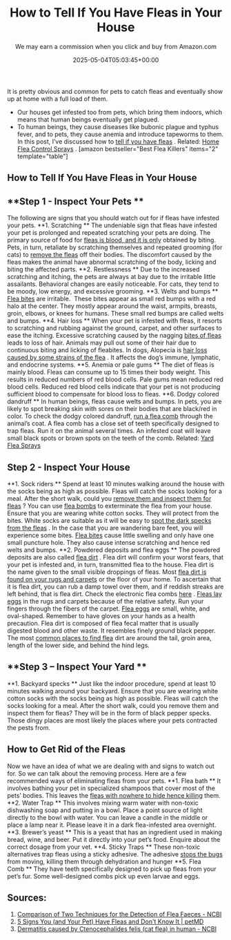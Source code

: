 ﻿---
author: We may earn a commission when you click and buy from Amazon.com
layout: post
title: How to Tell If You Have Fleas in Your House
date: '2025-05-04T05:03:45+00:00'
categories:
- Fleas
- Guide
tags: []
slug: /how-to-tell-if-you-have-fleas/
lastmod: 2025-05-07T12:21:28+03:00
---

It is pretty obvious and common for pets to catch fleas and eventually show up at home with a full load of them.
- Our houses get infested too from pets, which bring them indoors, which means that human beings eventually get plagued.
- To human beings, they cause diseases like bubonic plague and typhus fever, and to pets, they cause anemia and introduce tapeworms to them.
In this post, I’ve discussed how to
[tell if you have fleas](https://pestpolicy.com/flea-eggs-vs-dandruff/)
. Related:
[Home Flea Control Sprays](https://pestpolicy.com/best-flea-spray-for-home/)
.
[amazon bestseller="Best Flea Killers" items="2" template="table"]
## How to Tell If You Have Fleas in Your House
## **Step 1 - Inspect Your Pets **
The following are signs that you should watch out for if fleas have infested your pets.
**1. Scratching **
The undeniable sign that fleas have infested your pet is prolonged and repeated scratching your pets are doing. The primary source of food for
[fleas is blood, and it is only](https://pestpolicy.com/flea-bites-vs-bed-bug-bites/)
obtained by biting.
Pets, in turn, retaliate by scratching themselves and repeated grooming (for cats) to
[remove the fleas](https://pestpolicy.com/does-salt-kill-fleas/)
off their bodies.
The discomfort caused by the fleas makes the animal have abnormal scratching of the body, licking and biting the affected parts.
**2. Restlessness **
Due to the increased scratching and itching, the pets are always at bay due to the irritable little assailants. Behavioral changes are easily noticeable. For cats, they tend to be moody, low energy, and excessive grooming.
**3. Welts and bumps **
[Flea bites](https://pestpolicy.com/can-fleas-live-on-clothes/)
are irritable.  These bites appear as small red bumps with a red halo at the center. They mostly appear around the waist, armpits, breasts, groin, elbows, or knees for humans. These small red bumps are called welts and bumps.
**4. Hair loss **
When your pet is infested with fleas, it resorts to scratching and rubbing against the ground, carpet, and other surfaces to ease the itching.
Excessive scratching caused by the nagging
[bites of fleas](https://pestpolicy.com/do-fleas-stay-on-humans/)
leads to loss of hair. Animals may pull out some of their hair due to continuous biting and licking of fleabites.
In dogs, Alopecia is
[hair loss caused by some strains of the flea](https://pestpolicy.com/can-fleas-live-in-human-hair/)
. It affects the dog’s immune, lymphatic, and endocrine systems.
**5. Anemia or pale gums **
The diet of fleas is mainly blood. Fleas can consume up to 15 times their body weight. This results in reduced numbers of red blood cells.
Pale gums mean reduced red blood cells. Reduced red blood cells indicate that your pet is not producing sufficient blood to compensate for blood loss to fleas.
**6. Dodgy colored dandruff **
In human beings, fleas cause welts and bumps. In pets, you are likely to spot breaking skin with sores on their bodies that are black/red in color.
To check the dodgy colored dandruff,
[run a flea comb](https://pestpolicy.com/how-to-use-a-flea-comb/)
through the animal’s coat. A flea comb has a close set of teeth specifically designed to trap fleas.
Run it on the animal several times. An infested coat will leave small black spots or brown spots on the teeth of the comb.
Related:
[Yard Flea Sprays](https://pestpolicy.com/best-flea-spray-for-yard/)
## **Step 2 - Inspect Your House**
**1. Sock riders **
Spend at least 10 minutes walking around the house with the socks being as high as possible. Fleas will catch the socks looking for a meal. After the short walk, could you
[remove them and inspect them for fleas](https://pestpolicy.com/borax-flea-killer/)
? You can use
[flea bombs](https://pestpolicy.com/best-fogger-for-fleas/)
to exterminate the flea from your house.
Ensure that you are wearing white cotton socks. They will protect from the bites. White socks are suitable as it will be easy to
[spot the dark specks from the fleas](https://pestpolicy.com/where-do-fleas-hide/)
.
In the case that you are wandering bare feet, you will experience some bites.
[Flea bites](https://pestpolicy.com/do-fleas-bite-humans/)
cause little swelling and only have one small puncture hole. They also cause intense scratching and hence red welts and bumps.
**2. Powdered deposits and flea eggs **
The powdered deposits are also called
[flea dirt](https://pestpolicy.com/what-is-flea-dirt/)
. Flea dirt will confirm your worst fears, that your pet is infested and, in turn, transmitted flea to the house.
Flea dirt is the name given to the small visible droppings of fleas. Most
[flea dirt is found on your rugs and carpets](https://pestpolicy.com/best-flea-carpet-powder/)
or the floor of your home.
To ascertain that it is flea dirt, you can rub a damp towel over them, and if reddish streaks are left behind, that is flea dirt. Check the electronic flea combs
[here](https://pestpolicy.com/best-electronic-flea-comb/)
.
[Fleas lay eggs](https://pestpolicy.com/how-to-kill-flea-eggs/)
in the rugs and carpets because of the relative safety. Run your fingers through the fibers of the carpet.
[Flea eggs](https://pestpolicy.com/what-do-flea-eggs-look-like/)
are small, white, and oval-shaped.
Remember to have gloves on your hands as a health precaution. Flea dirt is composed of flea fecal matter that is usually digested blood and other waste. It resembles finely ground black pepper.
The most
[common places to find flea](https://pestpolicy.com/where-do-fleas-come-from/)
dirt are around the tail, groin area, length of the lower side, and behind the hind legs.
## **Step 3 – Inspect Your Yard **
**1. Backyard specks **
Just like the indoor procedure, spend at least 10 minutes walking around your backyard. Ensure that you are wearing white cotton socks with the socks being as high as possible. Fleas will catch the socks looking for a meal.
After the short walk, could you remove them and inspect them for fleas? They will be in the form of black pepper specks. Those dingy places are most likely the places where your pets contracted the pests from.
## How to Get Rid of the Fleas
Now we have an idea of what we are dealing with and signs to watch out for. So we can talk about the removing process. Here are a few recommended ways of eliminating fleas from your pets.
**1. Flea bath **
It involves bathing your pet in specialized shampoos that cover most of the pets’ bodies. This leaves the
[fleas with nowhere to hide hence killing](https://pestpolicy.com/how-to-kill-fleas-on-dogs-naturally-safe-and-fast/)
them.
**2. Water Trap **
This involves mixing warm water with non-toxic dishwashing soap and putting in a bowl. Place a point source of light directly to the bowl with water.
You can leave a candle in the middle or place a lamp near it. Please leave it in a dark flea-infested area overnight.
**3. Brewer’s yeast **
This is a yeast that has an ingredient used in making bread, wine, and beer. Put it directly into your pet’s food. Enquire about the correct dosage from your vet.
**4. Sticky Traps **
These non-toxic alternatives trap fleas using a sticky adhesive. The adhesive
[stops the bugs](https://pestpolicy.com/spectracide-bug-stop-fogger-review-for-bed-bugs/)
from moving, killing them through dehydration and hunger
**5. Flea Comb **
They have teeth specifically designed to pick up fleas from your pet’s fur. Some well-designed combs pick up even larvae and eggs.
## Sources:
1. [Comparison of Two Techniques for the Detection of Flea Faeces - NCBI](https://www.ncbi.nlm.nih.gov/pmc/articles/PMC4227412/)
2. [5 Signs You (and Your Pet) Have Fleas and Don't Know It | petMD](https://www.petmd.com/dog/parasites/signs-you-your-pet-have-fleas-and-dont-know-it)
3. [Dermatitis caused by Ctenocephalides felis (cat flea) in human - NCBI](https://www.ncbi.nlm.nih.gov/pmc/articles/PMC4247491/)